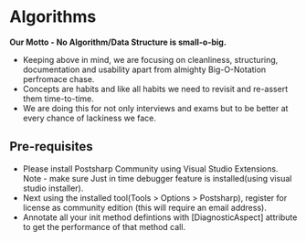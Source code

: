 # Algorithms

**Our Motto - No Algorithm/Data Structure is small-o-big.**
- Keeping above in mind, we are focusing on cleanliness, structuring, documentation and usability apart from almighty Big-O-Notation perfromace chase.
- Concepts are habits and like all habits we need to revisit and re-assert them time-to-time.
- We are doing this for not only interviews and exams but to be better at every chance of lackiness we face.

## Pre-requisites
- Please install Postsharp Community using Visual Studio Extensions. Note - make sure Just in time debugger feature is installed(using visual studio installer).
- Next using the installed tool(Tools > Options > Postsharp), register for license as community edition (this will require an email address).
- Annotate all your init method defintions with [DiagnosticAspect] attribute to get the performance of that method call.
